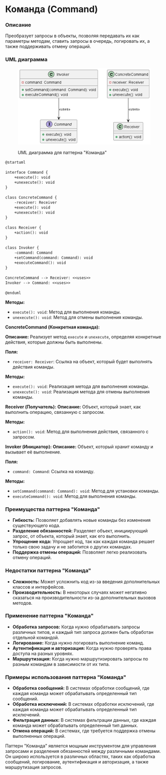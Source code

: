# Команда (Command)

### **Описание**

Преобразует запросы в объекты, позволяя передавать их как параметры методам, ставить запросы в очередь, логировать их, а также поддерживать отмену операций.

### UML диаграмма

<figure><img src="../../../.gitbook/assets/image (3) (1) (1) (1) (1) (1) (1) (1) (1).png" alt=""><figcaption><p>UML диаграмма для паттерна "Команда"</p></figcaption></figure>

```plant-uml
@startuml

interface Command {
    +execute(): void
    +unexecute(): void
}

class ConcreteCommand {
    -receiver: Receiver
    +execute(): void
    +unexecute(): void
}

class Receiver {
    +action(): void
}

class Invoker {
    -command: Command
    +setCommand(command: Command): void
    +executeCommand(): void
}

ConcreteCommand --> Receiver: <<uses>>
Invoker --> Command: <<uses>>

@enduml

```

**Методы:**

* `execute(): void`: Метод для выполнения команды.
* `unexecute(): void`: Метод для отмены выполнения команды.

**ConcreteCommand (Конкретная команда):**&#x20;

**Описание:** Реализует метод `execute` и `unexecute`, определяя конкретные действия, которые должны быть выполнены.

**Поля:**

* `receiver: Receiver`: Ссылка на объект, который будет выполнять действия команды.

**Методы:**

* `execute(): void`: Реализация метода для выполнения команды.
* `unexecute(): void`: Реализация метода для отмены выполнения команды.

**Receiver (Получатель):** **Описание:** Объект, который знает, как выполнить операцию, связанную с запросом.

**Методы:**

* `action(): void`: Метод для выполнения действия, связанного с запросом.

**Invoker (Инициатор):** **Описание:** Объект, который хранит команду и вызывает её выполнение.

**Поля:**

* `command: Command`: Ссылка на команду.

**Методы:**

* `setCommand(command: Command): void`: Метод для установки команды.
* `executeCommand(): void`: Метод для выполнения команды.

### **Преимущества паттерна "Команда"**

* **Гибкость:** Позволяет добавлять новые команды без изменения существующего кода.
* **Разделение обязанностей:** Разделяет объект, инициирующий запрос, от объекта, который знает, как его выполнить.
* **Упрощение кода:** Упрощает код, так как каждая команда решает только свою задачу и не заботится о других командах.
* **Поддержка отмены операций:** Позволяет легко реализовать отмену операций.

### **Недостатки паттерна "Команда"**

* **Сложность:** Может усложнить код из-за введения дополнительных классов и интерфейсов.
* **Производительность:** В некоторых случаях может негативно сказаться на производительности из-за дополнительных вызовов методов.

### **Применение паттерна "Команда"**

* **Обработка запросов:** Когда нужно обрабатывать запросы различных типов, и каждый тип запроса должен быть обработан отдельной командой.
* **Логирование:** Когда нужно логировать выполнение команд.
* **Аутентификация и авторизация:** Когда нужно проверять права доступа на разных уровнях.
* **Маршрутизация:** Когда нужно маршрутизировать запросы по разным командам в зависимости от их типа.

### **Примеры использования паттерна "Команда"**

* **Обработка сообщений:** В системах обработки сообщений, где каждая команда может обрабатывать определенный тип сообщений.
* **Обработка исключений:** В системах обработки исключений, где каждая команда может обрабатывать определенный тип исключений.
* **Фильтрация данных:** В системах фильтрации данных, где каждая команда может обрабатывать определенный тип данных.
* **Отмена операций:** В системах, где требуется поддержка отмены выполненных операций.

Паттерн "Команда" является мощным инструментом для управления запросами и разделения обязанностей между различными командами. Он широко используется в различных областях, таких как обработка сообщений, логирование, аутентификация и авторизация, а также маршрутизация запросов.
